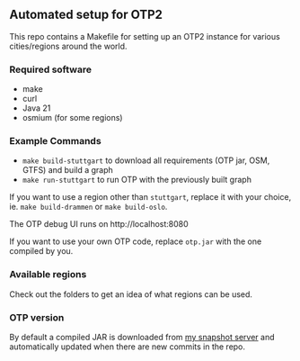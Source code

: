 ## Automated setup for OTP2

This repo contains a Makefile for setting up an OTP2 instance for 
various cities/regions around the world.

### Required software

- make
- curl
- Java 21
- osmium (for some regions)

### Example Commands

- `make build-stuttgart` to download all requirements (OTP jar, OSM, GTFS) and build a graph
- `make run-stuttgart` to run OTP with the previously built graph

If you want to use a region other than `stuttgart`, replace it with your choice, ie. `make build-drammen` or `make build-oslo`.

The OTP debug UI runs on http://localhost:8080

If you want to use your own OTP code, replace `otp.jar` with the one compiled
by you.

### Available regions

Check out the folders to get an idea of what regions can be used.

### OTP version

By default a compiled JAR is downloaded from [my snapshot server](https://otp.leonard.io/snapshots/2.1-SNAPSHOT/) 
and automatically updated when there are new commits in the repo.
